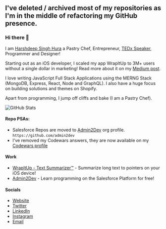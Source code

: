 ## I've deleted / archived most of my repositories as I'm in the middle of refactoring my GitHub presence.

### Hi there 👋
I am [Harshdeep Singh Hura](https://harshdeephura.com) a Pastry Chef, Entrepreneur, [TEDx Speaker](https://www.youtube.com/watch?v=ty-inz18kzQ), Programmer and Designer! 

Starting out as an iOS developer, I scaled my app WrapItUp to 3M+ users without a single dollar in marketing! Read more about it on my [Medium post](https://medium.com/@kinngh/refusing-20m-in-acquisition-1-5m-users-and-the-story-of-how-i-built-it-all-for-99-year-1351e624e62f?source=---------3------------------).

I love writing JavaScript Full Stack Applications using the MERNG Stack (MongoDB, Express, React, Node and GraphQL). I also have a huge focus on building solutions and themes on Shopify.

Apart from programming, I jump off cliffs and bake (I am a Pastry Chef).

![GitHub Stats](https://github-readme-stats.vercel.app/api?username=kinngh)


#### Repo PSAs:
- Salesforce Repos are moved to [Admin2Dev](https://github.com/admin2dev) org profile. `https://github.com/admin2dev`
- I've removed my Codewars answers, they are now available on my [Codewars profile](https://www.codewars.com/users/kinngh)

#### Work
- [WrapItUp - Text Summarizer™](https://apps.apple.com/app/id1017676504) - Summarize long text to pointers on your iOS device!
- [Admin2Dev](https://admin2dev.com) - Learn programming on the Salesforce Platform for free!

#### Socials
- [Website](https://harshdeephura.com)
- [Twitter](https://twitter.com/kinngh)
- [LinkedIn](https://www.linkedin.com/in/theharshdeep/)
- [Instagram](https://instagram.com/kinngh)
- [Email](mailto:harshdeephura@heuramedia.com)
